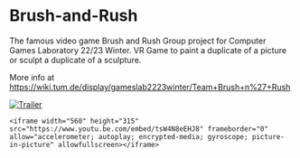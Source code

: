 # Brush-and-Rush
The famous video game Brush and Rush
Group project for Computer Games Laboratory 22/23 Winter.
VR Game to paint a duplicate of a picture or sculpt a duplicate of a sculpture.

More info at https://wiki.tum.de/display/gameslab2223winter/Team+Brush+n%27+Rush

[![Trailer](https://user-images.githubusercontent.com/39572376/226078300-b78b58d9-0a3a-46e0-885f-972c7975ca19.png)](https://youtu.be/tsW4N8eEHJ8)

    <iframe width="560" height="315" src="https://www.youtu.be.com/embed/tsW4N8eEHJ8" frameborder="0" allow="accelerometer; autoplay; encrypted-media; gyroscope; picture-in-picture" allowfullscreen></iframe>
